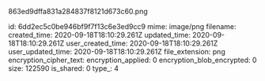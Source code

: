 863ed9dffa831a284837f8121d673c60.png

id: 6dd2ec5c0be946bf9f7f13c6e3ed9cc9
mime: image/png
filename: 
created_time: 2020-09-18T18:10:29.261Z
updated_time: 2020-09-18T18:10:29.261Z
user_created_time: 2020-09-18T18:10:29.261Z
user_updated_time: 2020-09-18T18:10:29.261Z
file_extension: png
encryption_cipher_text: 
encryption_applied: 0
encryption_blob_encrypted: 0
size: 122590
is_shared: 0
type_: 4
